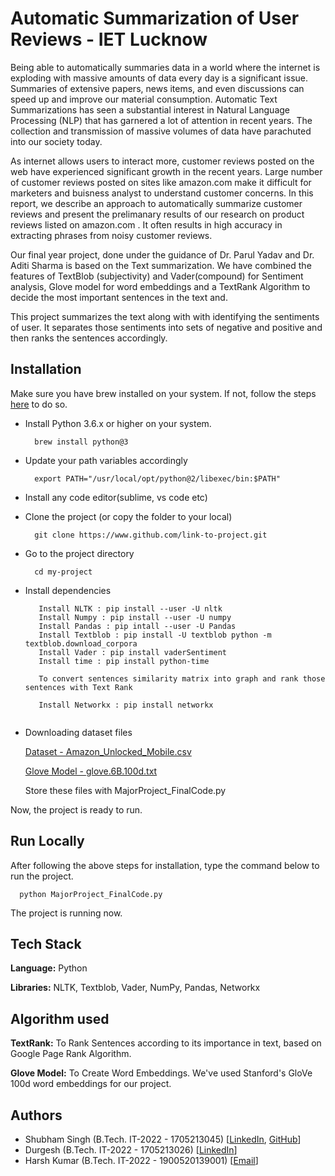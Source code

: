 
# Automatic Summarization of User Reviews - IET Lucknow

Being able to automatically summaries data in a world where the internet is exploding with massive amounts of data every day is a significant issue.
Summaries of extensive papers, news items, and even discussions can speed up and improve our material consumption. Automatic Text Summarizations 
has seen a substantial interest in Natural Language Processing (NLP) that has garnered a lot of attention in recent years. 
The collection and transmission of massive volumes of data have parachuted into our society today. 

As internet allows users to interact more, customer reviews posted on the web have experienced significant growth in the recent years.
Large number of customer reviews posted on sites like amazon.com make it difficult for marketers and buisness analyst to understand customer concerns.
In this report, we describe an approach to automatically summarize customer reviews and present the prelimanary results of our research on product reviews
listed on amazon.com . It often results in high accuracy in extracting phrases from noisy customer reviews.

Our final year project, done under the guidance of Dr. Parul Yadav and Dr. Aditi Sharma is based on the Text summarization. 
We have  combined the features of TextBlob (subjectivity) and Vader(compound)  for Sentiment analysis, Glove model for word embeddings and a TextRank Algorithm to decide the most important sentences in the text and.

This project summarizes the text along with with identifying the sentiments of user. It separates those sentiments into sets of 
negative and positive and then ranks the sentences accordingly. 


## Installation

Make sure you have brew installed on your system. If not, follow the steps [here](https://brew.sh) to do so.

- Install Python 3.6.x or higher on your system.

    ```
      brew install python@3
    ```

- Update your path variables accordingly

    ```
      export PATH="/usr/local/opt/python@2/libexec/bin:$PATH"
    ```
- Install any code editor(sublime, vs code etc)

- Clone the project (or copy the folder to your local)

    ``` 
      git clone https://www.github.com/link-to-project.git
    ```

- Go to the project directory

    ```
      cd my-project
    ```

- Install dependencies

    ```
       Install NLTK : pip install --user -U nltk
       Install Numpy : pip install --user -U numpy
       Install Pandas : pip intall --user -U Pandas
       Install Textblob : pip install -U textblob python -m textblob.download_corpora
       Install Vader : pip install vaderSentiment
       Install time : pip install python-time
       
       To convert sentences similarity matrix into graph and rank those sentences with Text Rank 
       
       Install Networkx : pip install networkx 
       
    ```
 - Downloading dataset files
    
    [Dataset - Amazon_Unlocked_Mobile.csv ](https://www.kaggle.com/datasets/PromptCloudHQ/amazon-reviews-unlocked-mobile-phones/download)
 
    [Glove Model - glove.6B.100d.txt](https://www.kaggle.com/datasets/danielwillgeorge/glove6b100dtxt/download)
 
    Store these files with  MajorProject_FinalCode.py
    
    
Now, the project is ready to run.

## Run Locally

After following the above steps for installation, type the command below to run the project.

  ```Terminal
    python MajorProject_FinalCode.py
  ```
  
The project is running now.


## Tech Stack

**Language:** Python

**Libraries:** NLTK, Textblob, Vader, NumPy, Pandas, Networkx

## Algorithm used

**TextRank:**  To Rank Sentences according to its importance in text, based on Google Page Rank Algorithm.

**Glove Model:** To Create Word Embeddings. We've used Stanford's GloVe 100d word embeddings for our project.


## Authors

- Shubham Singh (B.Tech. IT-2022 - 1705213045) [[LinkedIn](linkedin.com/in/shubhamsingh-15a175160), [GitHub](github.com/shubhaml1)]
- Durgesh (B.Tech. IT-2022 - 1705213026) [[LinkedIn](https://www.linkedin.com/in/durgesh-kushwah-b57b50151/)]
- Harsh Kumar (B.Tech. IT-2022 - 1900520139001) [[Email](1900520139001@ietlucknow.ac.in)]

